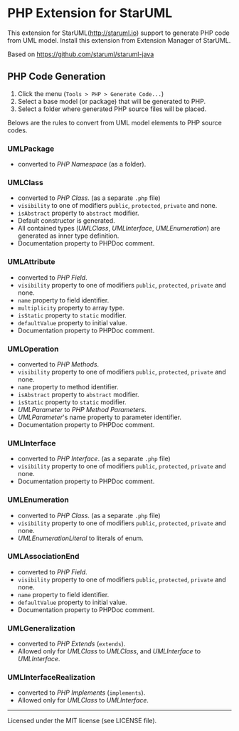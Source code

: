 PHP Extension for StarUML
==========================

This extension for StarUML(http://staruml.io) support to generate PHP code from UML model. Install this extension from Extension Manager of StarUML.

Based on https://github.com/staruml/staruml-java

PHP Code Generation
--------------------

1. Click the menu (`Tools > PHP > Generate Code...`)
2. Select a base model (or package) that will be generated to PHP.
3. Select a folder where generated PHP source files will be placed.

Belows are the rules to convert from UML model elements to PHP source codes.

### UMLPackage

* converted to _PHP Namespace_ (as a folder).

### UMLClass

* converted to _PHP Class_. (as a separate `.php` file)
* `visibility` to one of modifiers `public`, `protected`, `private` and none.
* `isAbstract` property to `abstract` modifier.
* Default constructor is generated.
* All contained types (_UMLClass_, _UMLInterface_, _UMLEnumeration_) are generated as inner type definition.
* Documentation property to PHPDoc comment.

### UMLAttribute

* converted to _PHP Field_.
* `visibility` property to one of modifiers `public`, `protected`, `private` and none.
* `name` property to field identifier.
* `multiplicity` property to array type.
* `isStatic` property to `static` modifier.
* `defaultValue` property to initial value.
* Documentation property to PHPDoc comment.

### UMLOperation

* converted to _PHP Methods_.
* `visibility` property to one of modifiers `public`, `protected`, `private` and none.
* `name` property to method identifier.
* `isAbstract` property to `abstract` modifier.
* `isStatic` property to `static` modifier.
* _UMLParameter_ to _PHP Method Parameters_.
* _UMLParameter_'s name property to parameter identifier.
* Documentation property to PHPDoc comment.

### UMLInterface

* converted to _PHP Interface_.  (as a separate `.php` file)
* `visibility` property to one of modifiers `public`, `protected`, `private` and none.
* Documentation property to PHPDoc comment.

### UMLEnumeration

* converted to _PHP Class_.  (as a separate `.php` file)
* `visibility` property to one of modifiers `public`, `protected`, `private` and none.
* _UMLEnumerationLiteral_ to literals of enum.

### UMLAssociationEnd

* converted to _PHP Field_.
* `visibility` property to one of modifiers `public`, `protected`, `private` and none.
* `name` property to field identifier.
* `defaultValue` property to initial value.
* Documentation property to PHPDoc comment.

### UMLGeneralization

* converted to _PHP Extends_ (`extends`).
* Allowed only for _UMLClass_ to _UMLClass_, and _UMLInterface_ to _UMLInterface_.

### UMLInterfaceRealization

* converted to _PHP Implements_ (`implements`).
* Allowed only for _UMLClass_ to _UMLInterface_.

---

Licensed under the MIT license (see LICENSE file).
